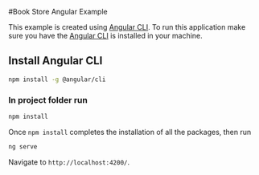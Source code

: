 #Book Store Angular Example

This example is created using [Angular CLI](https://cli.angular.io). To run this application make sure you have the [Angular CLI](https://cli.angular.io) is installed in your machine.
   
## Install Angular CLI

```bash
npm install -g @angular/cli
```

### In project folder run

```bash
npm install
```

Once `npm install` completes the installation of all the packages, then run

```bash
ng serve
```

Navigate to `http://localhost:4200/`.
